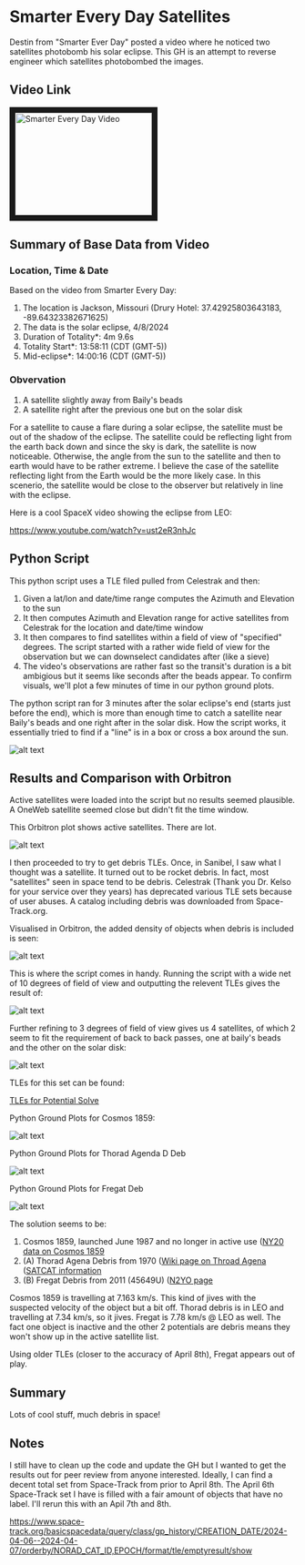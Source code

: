 # Smarter Every Day Satellites
Destin from "Smarter Ever Day" posted a video where he noticed two satellites photobomb his solar eclipse. This GH is an attempt to reverse engineer which satellites photobombed the images.

## Video Link

<a href="http://www.youtube.com/watch?feature=player_embedded&v=bQF51mqzrY4" target="_blank"><img src="https://yt3.googleusercontent.com/ytc/AIdro_l59Ewmp0DHZBRWbY9dVqjd2_mWwvrn8ad0bJfmdbMRYcA=s160-c-k-c0x00ffffff-no-rj" 
alt="Smarter Every Day Video" width="240" height="180" border="10" /></a>

## Summary of Base Data from Video
### Location, Time & Date
Based on the video from Smarter Every Day:
1. The location is Jackson, Missouri (Drury Hotel: 37.42925803643183, -89.64323382671625) 
2. The data is the solar eclipse, 4/8/2024
3. Duration of Totality*: 4m 9.6s
4. Totality Start*: 13:58:11 (CDT (GMT-5))
5. Mid-eclipse*: 14:00:16 (CDT (GMT-5))

### Obvervation
1. A satellite slightly away from Baily's beads
2. A satellite right after the previous one but on the solar disk

For a satellite to cause a flare during a solar eclipse, the satellite must be out of the shadow of the eclipse. The satellite could be reflecting light from the earth back down and since the sky is dark, the satellite is now noticeable. Otherwise, the angle from the sun to the satellite and then to earth would have to be rather extreme. I believe the case of the satellite reflecting light from the Earth would be the more likely case. In this scenerio, the satellite would be close to the observer but relatively in line with the eclipse. 

Here is a cool SpaceX video showing the eclipse from LEO:

https://www.youtube.com/watch?v=ust2eR3nhJc

## Python Script
This python script uses a TLE filed pulled from Celestrak and then:
1. Given a lat/lon and date/time range computes the Azimuth and Elevation to the sun
2. It then computes Azimuth and Elevation range for active satellites from Celestrak for the location and date/time window
3. It then compares to find satellites within a field of view of "specified" degrees. The script started with a rather wide field of view for the observation but we can downselect candidates after (like a sieve)
4. The video's observations are rather fast so the transit's duration is a bit ambigious but it seems like seconds after the beads appear. To confirm visuals, we'll plot a few minutes of time in our python ground plots.

The python script ran for 3 minutes after the solar eclipse's end (starts just before the end), which is more than enough time to catch a satellite near Baily's beads and one right after in the solar disk. How the script works, it essentially tried to find if a "line" is in a box or cross a box around the sun.

![alt text](https://github.com/FIU-ELF/Smarter-Every-Day/blob/main/Images/Field.png "Robit intersection of field of view")

## Results and Comparison with Orbitron
Active satellites were loaded into the script but no results seemed plausible. A OneWeb satellite seemed close but didn't fit the time window.

This Orbitron plot shows active satellites. There are lot.

![alt text](https://github.com/FIU-ELF/Smarter-Every-Day/blob/main/Images/Orbitron.png "Orbitron radar view of satellites in Jackson, Missouri")

I then proceeded to try to get debris TLEs. Once, in Sanibel, I saw what I thought was a satellite. It turned out to be rocket debris. In fact, most "satellites" seen in space tend to be debris. Celestrak (Thank you Dr. Kelso for your service over they years) has deprecated various TLE sets because of user abuses. A catalog including debris was downloaded from Space-Track.org.

Visualised in Orbitron, the added density of objects when debris is included is seen:

![alt text](https://github.com/FIU-ELF/Smarter-Every-Day/blob/main/Images/Orbitron_debris.png "Orbitron radar view of satellites & debris in Jackson, Missouri")

This is where the script comes in handy. Running the script with a wide net of 10 degrees of field of view and outputting the relevent TLEs gives the result of:

![alt text](https://github.com/FIU-ELF/Smarter-Every-Day/blob/main/Images/sieved_radar.png "Orbitron radar view of sieved satellites & debris in Jackson, Missouri")

Further refining to 3 degrees of field of view gives us 4 satellites, of which 2 seem to fit the requirement of back to back passes, one at baily's beads and the other on the solar disk:

![alt text](https://github.com/FIU-ELF/Smarter-Every-Day/blob/main/Images/potential_solve.png "Orbitron radar view of sieved satellites & debris in Jackson, Missouri")

TLEs for this set can be found:

[TLEs for Potential Solve](https://github.com/FIU-ELF/Smarter-Every-Day/blob/main/Plots_narrow_3_deg/Sieved_TLE3.txt)

Python Ground Plots for Cosmos 1859:

![alt text](https://github.com/FIU-ELF/Smarter-Every-Day/blob/main/Plots_narrow_3_deg/ground_track_4.png "Python Cosmos plot")

Python Ground Plots for Thorad Agenda D Deb

![alt text](https://github.com/FIU-ELF/Smarter-Every-Day/blob/main/Plots_narrow_3_deg/ground_track_3.png "Python Thorad plot")


Python Ground Plots for Fregat Deb

![alt text](https://github.com/FIU-ELF/Smarter-Every-Day/blob/main/Plots_narrow_3_deg/ground_track_1.png "Python Thorad plot")

The solution seems to be:
1. Cosmos 1859, launched June 1987 and no longer in active use ([NY20 data on Cosmos 1859](https://www.n2yo.com/satellite/?s=18120])
2. (A) Thorad Agena Debris from 1970 ([Wiki page on Throad Agena](https://en.wikipedia.org/wiki/Thorad-Agena]) ([SATCAT information]([https://www.satcat.com/sats/19290])
3. (B) Fregat Debris from 2011 (45649U) ([N2YO page](https://www.n2yo.com/satellite/?s=45649])


Cosmos 1859 is travelling at 7.163 km/s. This kind of jives with the suspected velocity of the object but a bit off. Thorad debris is in LEO and travelling at 7.34 km/s, so it jives. Fregat is 7.78 km/s @ LEO as well.
The fact one object is inactive and the other 2 potentials are debris means they won't show up in the active satellite list. 

Using older TLEs (closer to the accuracy of April 8th), Fregat appears out of play.


## Summary
Lots of cool stuff, much debris in space! 

## Notes
I still have to clean up the code and update the GH but I wanted to get the results out for peer review from anyone interested. Ideally, I can find a decent total set from Space-Track from prior to April 8th. The April 6th Space-Track set I have is filled with a fair amount of objects that have no label. I'll rerun this with an Apil 7th and 8th. 

https://www.space-track.org/basicspacedata/query/class/gp_history/CREATION_DATE/2024-04-06--2024-04-07/orderby/NORAD_CAT_ID,EPOCH/format/tle/emptyresult/show
